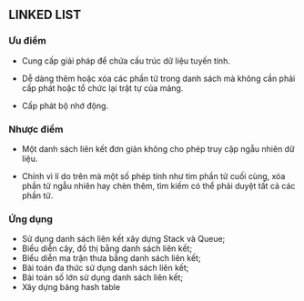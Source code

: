 ## LINKED LIST

### Ưu điểm

* Cung cấp giải pháp để chứa cấu trúc dữ liệu tuyến tính.

* Dễ dàng thêm hoặc xóa các phần tử trong danh sách mà không cần phải cấp phát hoặc tổ chức lại trật tự của mảng.

* Cấp phát bộ nhớ động.

### Nhược điểm

* Một danh sách liên kết đơn giản không cho phép truy cập ngẫu nhiên dữ liệu.

* Chính vì lí do trên mà một số phép tính như tìm phần tử cuối cùng, xóa phần tử ngẫu nhiên hay chèn thêm, tìm kiếm có thể phải duyệt tất cả các phần tử.

### Ứng dụng

* Sử dụng danh sách liên kết xây dựng Stack và Queue;
* Biểu diễn cây, đồ thị bằng danh sách liên kết;
* Biểu diễn ma trận thưa bằng danh sách liên kết;
* Bài toán đa thức sử dụng danh sách liên kết;
* Bài toán số lớn sử dụng danh sách liên kết;
* Xây dựng bảng hash table
